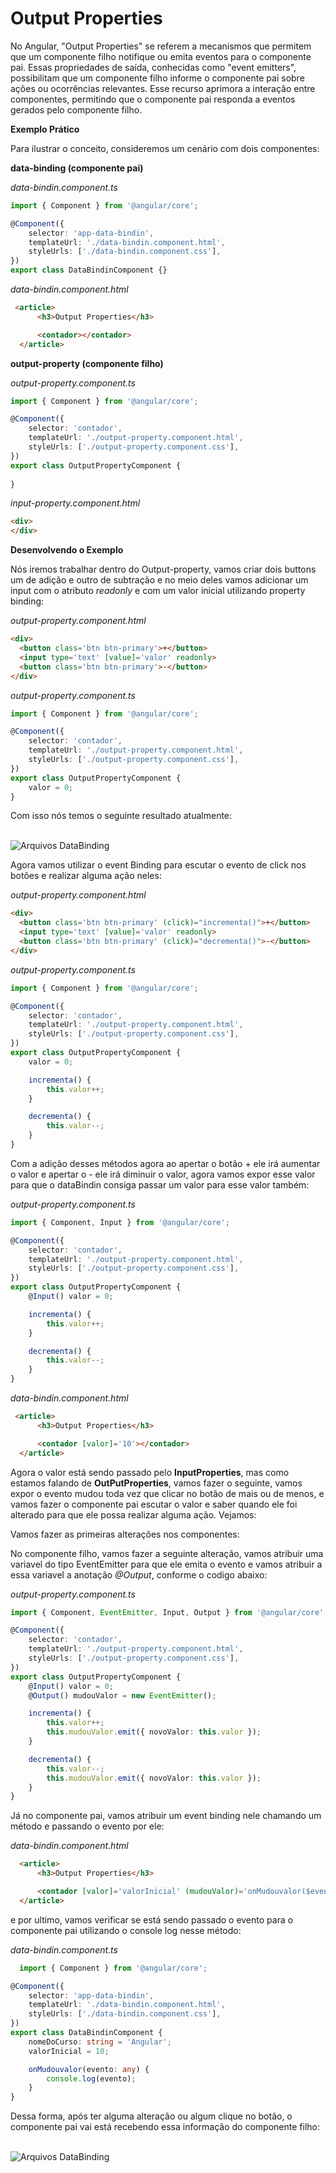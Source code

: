# Output Properties

No Angular, "Output Properties" se referem a mecanismos que permitem que um componente filho notifique ou emita eventos para o componente pai. Essas propriedades de saída, conhecidas como "event emitters", possibilitam que um componente filho informe o componente pai sobre ações ou ocorrências relevantes. Esse recurso aprimora a interação entre componentes, permitindo que o componente pai responda a eventos gerados pelo componente filho.

**Exemplo Prático**

Para ilustrar o conceito, consideremos um cenário com dois componentes:

**data-binding (componente pai)** 

_data-bindin.component.ts_
```ts
import { Component } from '@angular/core';

@Component({
    selector: 'app-data-bindin',
    templateUrl: './data-bindin.component.html',
    styleUrls: ['./data-bindin.component.css'],
})
export class DataBindinComponent {}
```
_data-bindin.component.html_

```html
 <article>
      <h3>Output Properties</h3>

      <contador></contador>
  </article>

```

**output-property (componente filho)**

_output-property.component.ts_
```ts
import { Component } from '@angular/core';

@Component({
    selector: 'contador',
    templateUrl: './output-property.component.html',
    styleUrls: ['./output-property.component.css'],
})
export class OutputPropertyComponent {
   
}
```

_input-property.component.html_
```html
<div>
</div>
```

**Desenvolvendo o Exemplo**

Nós iremos trabalhar dentro do Output-property, vamos criar dois buttons um de adição e outro de subtração e no meio deles vamos adicionar um input com o atributo _readonly_ e com um valor inicial utilizando property binding:

_output-property.component.html_
```html
<div>
  <button class='btn btn-primary'>+</button>
  <input type='text' [value]='valor' readonly>
  <button class='btn btn-primary'>-</button>
</div>
```
_output-property.component.ts_
```ts
import { Component } from '@angular/core';

@Component({
    selector: 'contador',
    templateUrl: './output-property.component.html',
    styleUrls: ['./output-property.component.css'],
})
export class OutputPropertyComponent {
    valor = 0;
}
```

Com isso nós temos o seguinte resultado atualmente:

<br><img align="center" src="/content/image/dataBinding/outputProperties/outPutProperties.png" alt="Arquivos DataBinding"><br>

Agora vamos utilizar o event Binding para escutar o evento de click nos botões e realizar alguma ação neles:

_output-property.component.html_
```html
<div>
  <button class='btn btn-primary' (click)="incrementa()">+</button>
  <input type='text' [value]='valor' readonly>
  <button class='btn btn-primary' (click)="decrementa()">-</button>
</div>
```
_output-property.component.ts_
```ts
import { Component } from '@angular/core';

@Component({
    selector: 'contador',
    templateUrl: './output-property.component.html',
    styleUrls: ['./output-property.component.css'],
})
export class OutputPropertyComponent {
    valor = 0;

    incrementa() {
        this.valor++;
    }

    decrementa() {
        this.valor--;
    }
}

```

Com a adição desses métodos agora ao apertar o botão + ele irá aumentar o valor e apertar o - ele irá diminuir o valor, agora vamos expor esse valor para que o dataBindin consiga passar um valor para esse valor também:

_output-property.component.ts_
```ts
import { Component, Input } from '@angular/core';

@Component({
    selector: 'contador',
    templateUrl: './output-property.component.html',
    styleUrls: ['./output-property.component.css'],
})
export class OutputPropertyComponent {
    @Input() valor = 0;

    incrementa() {
        this.valor++;
    }

    decrementa() {
        this.valor--;
    }
}
```

_data-bindin.component.html_
```html
 <article>
      <h3>Output Properties</h3>

      <contador [valor]='10'></contador>
  </article>
```

Agora o valor está sendo passado pelo **InputProperties**, mas como estamos falando de **OutPutProperties**, vamos fazer o seguinte, vamos expor o evento mudou toda vez que clicar no botão de mais ou de menos, e vamos fazer o componente pai escutar o valor e saber quando ele foi alterado para que ele possa realizar alguma ação. Vejamos:

Vamos fazer as primeiras alterações nos componentes:

No componente filho, vamos fazer a seguinte alteração, vamos atribuir uma variavel do tipo EventEmitter para que ele emita o evento e vamos atribuir a essa variavel a anotação *@Output*, conforme o codigo abaixo:

_output-property.component.ts_
```ts
import { Component, EventEmitter, Input, Output } from '@angular/core';

@Component({
    selector: 'contador',
    templateUrl: './output-property.component.html',
    styleUrls: ['./output-property.component.css'],
})
export class OutputPropertyComponent {
    @Input() valor = 0;
    @Output() mudouValor = new EventEmitter();

    incrementa() {
        this.valor++;
        this.mudouValor.emit({ novoValor: this.valor });
    }

    decrementa() {
        this.valor--;
        this.mudouValor.emit({ novoValor: this.valor });
    }
}
```

Já no componente pai, vamos atribuir um event binding nele chamando um método e passando o evento por ele:

_data-bindin.component.html_
```html
  <article>
      <h3>Output Properties</h3>

      <contador [valor]='valorInicial' (mudouValor)='onMudouvalor($event)'></contador>
  </article>
```

e por ultimo, vamos verificar se está sendo passado o evento para o componente pai utilizando o console log nesse método:

_data-bindin.component.ts_
```ts
  import { Component } from '@angular/core';

@Component({
    selector: 'app-data-bindin',
    templateUrl: './data-bindin.component.html',
    styleUrls: ['./data-bindin.component.css'],
})
export class DataBindinComponent {
    nomeDoCurso: string = 'Angular';
    valorInicial = 10;

    onMudouvalor(evento: any) {
        console.log(evento);
    }
}
```

Dessa forma, após ter alguma alteração ou algum clique no botão, o componente pai vai está recebendo essa informação do componente filho:


<br><img align="center" src="/content/image/dataBinding/OutputProperties/OutputProperties2.png" alt="Arquivos DataBinding"><br>



